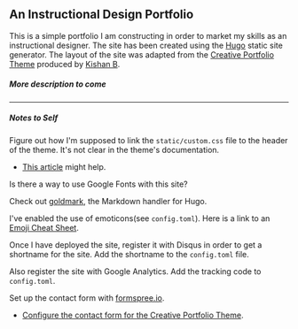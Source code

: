 ## An Instructional Design Portfolio

This is a simple portfolio I am constructing in order to market my skills as an instructional designer. The site has been created using the [Hugo](https://gohugo.io/) static site generator. The layout of the site was adapted from the [Creative Portfolio Theme](https://github.com/kishaningithub/hugo-creative-portfolio-theme) produced by [Kishan B](https://kishaningithub.github.io/).

##### More description to come

---

##### Notes to Self

Figure out how I'm supposed to link the `static/custom.css` file to the header of the theme. It's not clear in the theme's documentation.
* [This article](https://mattmayes.com/posts/2019/hugo-add-custom-css-properly/) might help.

Is there a way to use Google Fonts with this site?

Check out [goldmark](https://github.com/yuin/goldmark/), the Markdown handler for Hugo.

I've enabled the use of emoticons(see `config.toml`). Here is a link to an [Emoji Cheat Sheet](https://www.webfx.com/tools/emoji-cheat-sheet/).

Once I have deployed the site, register it with Disqus in order to get a shortname for the site. Add the shortname to the `config.toml` file.

Also register the site with Google Analytics. Add the tracking code to `config.toml`.

Set up the contact form with [formspree.io](https://formspree.io/).
* [Configure the contact form for the Creative Portfolio Theme](https://github.com/kishaningithub/hugo-creative-portfolio-theme#make-the-contact-form-working).
